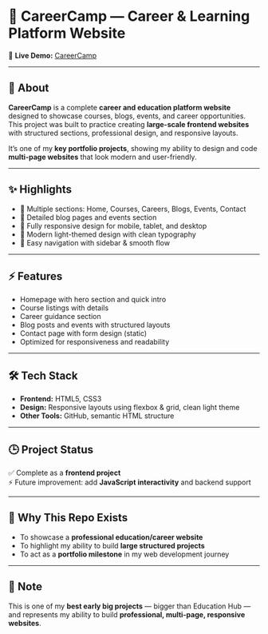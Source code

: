 # 💼 CareerCamp — Career & Learning Platform Website  

🔗 **Live Demo:** [CareerCamp](https://atulispro1.github.io/Career--Camp/)  

---

## 📖 About  
**CareerCamp** is a complete **career and education platform website** designed to showcase courses, blogs, events, and career opportunities.  
This project was built to practice creating **large-scale frontend websites** with structured sections, professional design, and responsive layouts.  

It’s one of my **key portfolio projects**, showing my ability to design and code **multi-page websites** that look modern and user-friendly.  

---

## ✨ Highlights  
- 🏢 Multiple sections: Home, Courses, Careers, Blogs, Events, Contact  
- 📖 Detailed blog pages and events section  
- 📱 Fully responsive design for mobile, tablet, and desktop  
- 🎨 Modern light-themed design with clean typography  
- 🧭 Easy navigation with sidebar & smooth flow  

---

## ⚡ Features  
- Homepage with hero section and quick intro  
- Course listings with details  
- Career guidance section  
- Blog posts and events with structured layouts  
- Contact page with form design (static)  
- Optimized for responsiveness and readability  

---

## 🛠 Tech Stack  
- **Frontend:** HTML5, CSS3  
- **Design:** Responsive layouts using flexbox & grid, clean light theme  
- **Other Tools:** GitHub, semantic HTML structure  

---

## 🕒 Project Status  
✅ Complete as a **frontend project**  
⚡ Future improvement: add **JavaScript interactivity** and backend support  

---

## 📌 Why This Repo Exists  
- To showcase a **professional education/career website**  
- To highlight my ability to build **large structured projects**  
- To act as a **portfolio milestone** in my web development journey  

---

## 📝 Note  
This is one of my **best early big projects** — bigger than Education Hub — and represents my ability to build **professional, multi-page, responsive websites**.  
